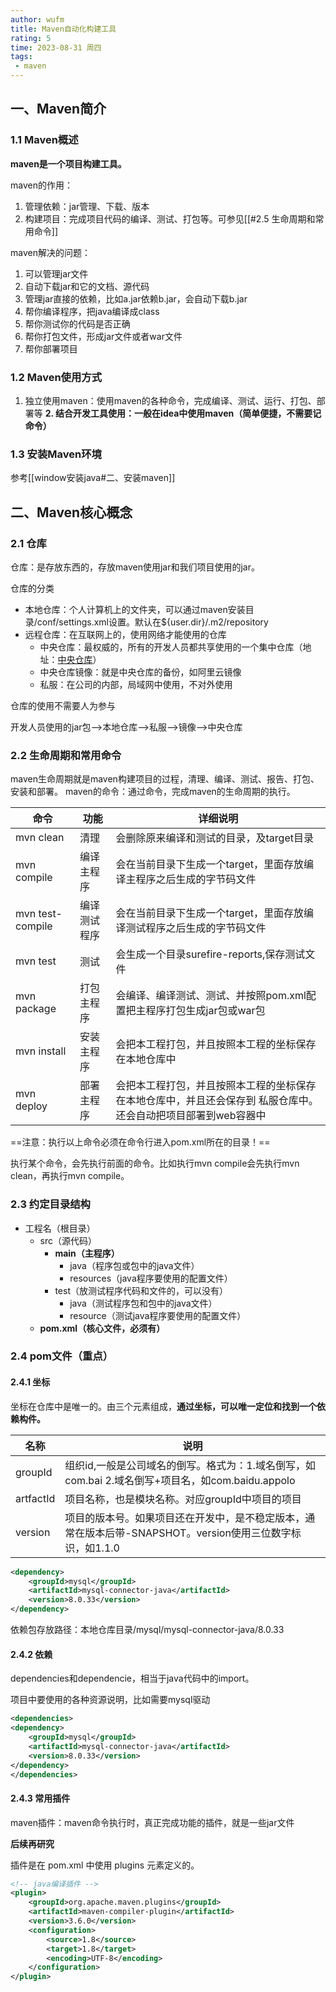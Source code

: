 ```yaml
---
author: wufm
title: Maven自动化构建工具
rating: 5
time: 2023-08-31 周四
tags:
 - maven
---
```


## 一、Maven简介

### 1.1 Maven概述

**maven是一个项目构建工具。**

maven的作用：
1. 管理依赖：jar管理、下载、版本
2. 构建项目：完成项目代码的编译、测试、打包等。可参见[[#2.5 生命周期和常用命令]]

maven解决的问题：
1. 可以管理jar文件
2. 自动下载jar和它的文档、源代码
3. 管理jar直接的依赖，比如a.jar依赖b.jar，会自动下载b.jar
4. 帮你编译程序，把java编译成class
5. 帮你测试你的代码是否正确
6. 帮你打包文件，形成jar文件或者war文件
7. 帮你部署项目

### 1.2 Maven使用方式

1. 独立使用maven：使用maven的各种命令，完成编译、测试、运行、打包、部署等
**2. 结合开发工具使用：一般在idea中使用maven（简单便捷，不需要记命令）**
### 1.3 安装Maven环境

参考[[window安装java#二、安装maven]]

## 二、Maven核心概念

### 2.1 仓库

仓库：是存放东西的，存放maven使用jar和我们项目使用的jar。

仓库的分类
- 本地仓库：个人计算机上的文件夹，可以通过maven安装目录/conf/settings.xml设置。默认在${user.dir}/.m2/repository
- 远程仓库：在互联网上的，使用网络才能使用的仓库
	- 中央仓库：最权威的，所有的开发人员都共享使用的一个集中仓库（地址：[中央仓库](https://mvnrepository.com/)）
	- 中央仓库镜像：就是中央仓库的备份，如阿里云镜像
	- 私服：在公司的内部，局域网中使用，不对外使用

仓库的使用不需要人为参与

开发人员使用的jar包-->本地仓库-->私服-->镜像-->中央仓库

### 2.2 生命周期和常用命令

maven生命周期就是maven构建项目的过程，清理、编译、测试、报告、打包、安装和部署。
maven的命令：通过命令，完成maven的生命周期的执行。

| 命令             | 功能         | 详细说明                                                                                                       |
| ---------------- | ------------ | -------------------------------------------------------------------------------------------------------------- |
| mvn clean        | 清理         | 会删除原来编译和测试的目录，及target目录                                                                       |
| mvn compile      | 编译主程序   | 会在当前目录下生成一个target，里面存放编译主程序之后生成的字节码文件                                           |
| mvn test-compile | 编译测试程序 | 会在当前目录下生成一个target，里面存放编译测试程序之后生成的字节码文件                                         |
| mvn test         | 测试         | 会生成一个目录surefire-reports,保存测试文件                                                                    |
| mvn package      | 打包主程序   | 会编译、编译测试、测试、并按照pom.xml配置把主程序打包生成jar包或war包                                          |
| mvn install      | 安装主程序   | 会把本工程打包，并且按照本工程的坐标保存在本地仓库中                                                           |
| mvn deploy       | 部署主程序   | 会把本工程打包，并且按照本工程的坐标保存在本地仓库中，并且还会保存到 私服仓库中。还会自动把项目部署到web容器中 |

==注意：执行以上命令必须在命令行进入pom.xml所在的目录！==

执行某个命令，会先执行前面的命令。比如执行mvn compile会先执行mvn clean，再执行mvn compile。

### 2.3 约定目录结构

- 工程名（根目录）
	- src（源代码）
		- **main（主程序）**
			- java（程序包或包中的java文件）
			- resources（java程序要使用的配置文件）
		- test（放测试程序代码和文件的，可以没有）
			- java（测试程序包和包中的java文件）
			- resource（测试java程序要使用的配置文件）
	- **pom.xml（核心文件，必须有）**
### 2.4 pom文件（重点）

#### 2.4.1 坐标

坐标在仓库中是唯一的。由三个元素组成，**通过坐标，可以唯一定位和找到一个依赖构件。**

| 名称      | 说明                                                                                                      |
| --------- | --------------------------------------------------------------------------------------------------------- |
| groupId   | 组织id,一般是公司域名的倒写。格式为：1.域名倒写，如com.bai 2.域名倒写+项目名，如com.baidu.appolo          |
| artfactId | 项目名称，也是模块名称。对应groupId中项目的项目                                                           |
| version   | 项目的版本号。如果项目还在开发中，是不稳定版本，通常在版本后带-SNAPSHOT。version使用三位数字标识，如1.1.0 |

```xml
<dependency>
    <groupId>mysql</groupId>
    <artifactId>mysql-connector-java</artifactId>
    <version>8.0.33</version>
</dependency>
```

依赖包存放路径：本地仓库目录/mysql/mysql-connector-java/8.0.33
#### 2.4.2 依赖

dependencies和dependencie，相当于java代码中的import。

项目中要使用的各种资源说明，比如需要mysql驱动

```xml
<dependencies>
<dependency>
    <groupId>mysql</groupId>
    <artifactId>mysql-connector-java</artifactId>
    <version>8.0.33</version>
</dependency>
</dependencies>
```

#### 2.4.3 常用插件

maven插件：maven命令执行时，真正完成功能的插件，就是一些jar文件

**后续再研究**

插件是在 pom.xml 中使用 plugins 元素定义的。

```xml
<!-- java编译插件 -->
<plugin>
	<groupId>org.apache.maven.plugins</groupId>
	<artifactId>maven-compiler-plugin</artifactId>
	<version>3.6.0</version>
	<configuration>
		<source>1.8</source>
		<target>1.8</target>
		<encoding>UTF-8</encoding>
	</configuration>
</plugin>
```